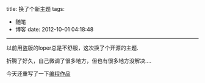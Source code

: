 title: 换了个新主题
tags:
  - 随笔
  - 博客
date: 2012-10-01 04:18:48
---

以前用盗版的loper总是不舒服，这次换了个开源的主题.

折腾了好久，自己微调了很多地方，但也有很多地方没解决&#8230;.

今天还重写了一下[编程作品](http://jyprince.me/works)